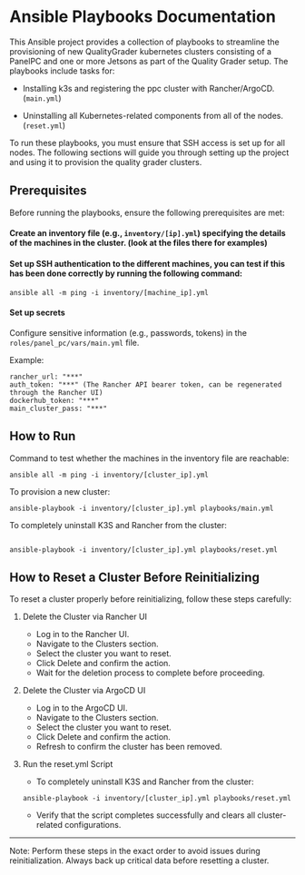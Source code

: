# Ansible Playbooks Documentation
This Ansible project provides a collection of playbooks to streamline the provisioning of new QualityGrader kubernetes clusters consisting of a PanelPC and one or more Jetsons as part of the Quality Grader setup. The playbooks include tasks for:

- Installing k3s and registering the ppc cluster with Rancher/ArgoCD. (`main.yml`)

- Uninstalling all Kubernetes-related components from all of the nodes. (`reset.yml`)

To run these playbooks, you must ensure that SSH access is set up for all nodes. The following sections will guide you through setting up the project and using it to provision the quality grader clusters.

## Prerequisites
Before running the playbooks, ensure the following prerequisites are met:

#### Create an inventory file (e.g., `inventory/[ip].yml`) specifying the details of the machines in the cluster. (look at the files there for examples)
  
#### Set up SSH authentication to the different machines, you can test if this has been done correctly by running the following command:
```
ansible all -m ping -i inventory/[machine_ip].yml
```

#### Set up secrets
Configure sensitive information (e.g., passwords, tokens) in the `roles/panel_pc/vars/main.yml` file.

Example:

```
rancher_url: "***"
auth_token: "***" (The Rancher API bearer token, can be regenerated through the Rancher UI)
dockerhub_token: "***"
main_cluster_pass: "***"
```


## How to Run

Command to test whether the machines in the inventory file are reachable:

```
ansible all -m ping -i inventory/[cluster_ip].yml
```


To provision a new cluster:

```
ansible-playbook -i inventory/[cluster_ip].yml playbooks/main.yml
```


To completely uninstall K3S and Rancher from the cluster:
```

ansible-playbook -i inventory/[cluster_ip].yml playbooks/reset.yml
```


## How to Reset a Cluster Before Reinitializing

To reset a cluster properly before reinitializing, follow these steps carefully:

1. Delete the Cluster via Rancher UI
   - Log in to the Rancher UI.
   - Navigate to the Clusters section.
   - Select the cluster you want to reset.
   - Click Delete and confirm the action.
   - Wait for the deletion process to complete before proceeding.

2.  Delete the Cluster via ArgoCD UI
    - Log in to the ArgoCD UI.
    - Navigate to the Clusters section.
    - Select the cluster you want to reset.
    - Click Delete and confirm the action.
    - Refresh to confirm the cluster has been removed.

3. Run the reset.yml Script
   - To completely uninstall K3S and Rancher from the cluster:
    ```
    ansible-playbook -i inventory/[cluster_ip].yml playbooks/reset.yml
    ```
   - Verify that the script completes successfully and clears all cluster-related configurations.

---

Note: Perform these steps in the exact order to avoid issues during reinitialization. Always back up critical data before resetting a cluster.